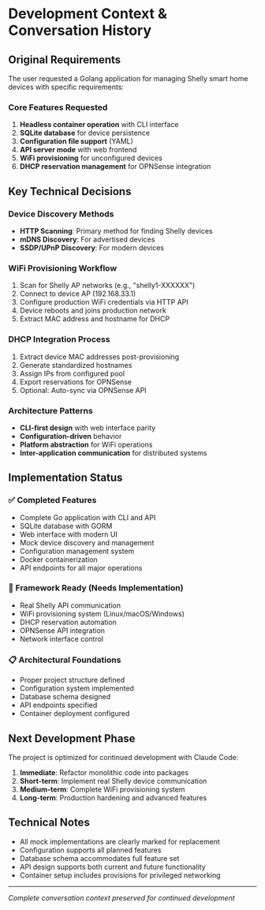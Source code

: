 # Development Context & Conversation History

## Original Requirements

The user requested a Golang application for managing Shelly smart home devices with specific requirements:

### Core Features Requested
1. **Headless container operation** with CLI interface
2. **SQLite database** for device persistence  
3. **Configuration file support** (YAML)
4. **API server mode** with web frontend
5. **WiFi provisioning** for unconfigured devices
6. **DHCP reservation management** for OPNSense integration

## Key Technical Decisions

### Device Discovery Methods
- **HTTP Scanning**: Primary method for finding Shelly devices
- **mDNS Discovery**: For advertised devices
- **SSDP/UPnP Discovery**: For modern devices

### WiFi Provisioning Workflow
1. Scan for Shelly AP networks (e.g., "shelly1-XXXXXX")
2. Connect to device AP (192.168.33.1)
3. Configure production WiFi credentials via HTTP API
4. Device reboots and joins production network
5. Extract MAC address and hostname for DHCP

### DHCP Integration Process
1. Extract device MAC addresses post-provisioning
2. Generate standardized hostnames
3. Assign IPs from configured pool
4. Export reservations for OPNSense
5. Optional: Auto-sync via OPNSense API

### Architecture Patterns
- **CLI-first design** with web interface parity
- **Configuration-driven** behavior
- **Platform abstraction** for WiFi operations
- **Inter-application communication** for distributed systems

## Implementation Status

### ✅ Completed Features
- Complete Go application with CLI and API
- SQLite database with GORM
- Web interface with modern UI
- Mock device discovery and management
- Configuration management system
- Docker containerization
- API endpoints for all major operations

### 🚧 Framework Ready (Needs Implementation)
- Real Shelly API communication
- WiFi provisioning system (Linux/macOS/Windows)
- DHCP reservation automation
- OPNSense API integration
- Network interface control

### 📋 Architectural Foundations
- Proper project structure defined
- Configuration system implemented
- Database schema designed
- API endpoints specified
- Container deployment configured

## Next Development Phase

The project is optimized for continued development with Claude Code:

1. **Immediate**: Refactor monolithic code into packages
2. **Short-term**: Implement real Shelly device communication
3. **Medium-term**: Complete WiFi provisioning system
4. **Long-term**: Production hardening and advanced features

## Technical Notes

- All mock implementations are clearly marked for replacement
- Configuration supports all planned features
- Database schema accommodates full feature set
- API design supports both current and future functionality
- Container setup includes provisions for privileged networking

---

*Complete conversation context preserved for continued development*
